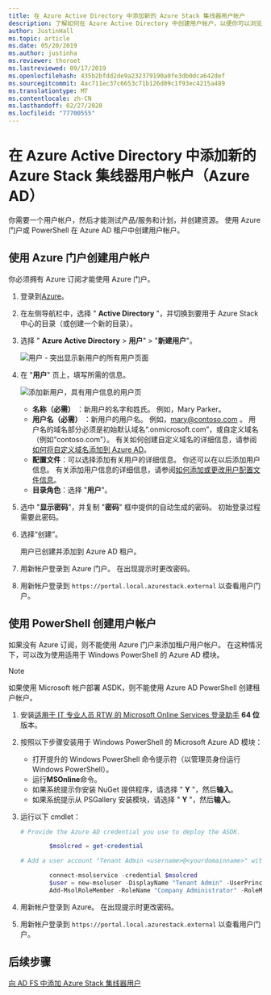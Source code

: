 ```yaml
---
title: 在 Azure Active Directory 中添加新的 Azure Stack 集线器用户帐户
description: 了解如何在 Azure Active Directory 中创建用户帐户，以便你可以浏览用户门户。
author: JustinHall
ms.topic: article
ms.date: 05/20/2019
ms.author: justinha
ms.reviewer: thoroet
ms.lastreviewed: 09/17/2019
ms.openlocfilehash: 435b2bfdd2de9a232379190a0fe3db0dca642def
ms.sourcegitcommit: 4ac711ec37c6653c71b126d09c1f93ec4215a489
ms.translationtype: MT
ms.contentlocale: zh-CN
ms.lasthandoff: 02/27/2020
ms.locfileid: "77700555"
---
```

# <a name="add-a-new-azure-stack-hub-user-account-in-azure-active-directory-azure-ad"></a>在 Azure Active Directory 中添加新的 Azure Stack 集线器用户帐户（Azure AD）

你需要一个用户帐户，然后才能测试产品/服务和计划，并创建资源。 使用 Azure 门户或 PowerShell 在 Azure AD 租户中创建用户帐户。

## <a name="create-user-account-using-the-azure-portal"></a>使用 Azure 门户创建用户帐户

你必须拥有 Azure 订阅才能使用 Azure 门户。

1. 登录到[Azure](https://portal.azure.com)。
2. 在左侧导航栏中，选择 " **Active Directory** "，并切换到要用于 Azure Stack 中心的目录（或创建一个新的目录）。
3. 选择 " **Azure Active Directory** > **用户**" > "**新建用户**"。

    ![用户 - 突出显示新用户的所有用户页面](media/azure-stack-add-new-user-aad/new-user-all-users.png)

4. 在 "**用户**" 页上，填写所需的信息。

    ![添加新用户，具有用户信息的用户页](media/azure-stack-add-new-user-aad/new-user-user.png)

   - **名称（必需）** ：新用户的名字和姓氏。 例如，Mary Parker。
   - **用户名（必需）** ：新用户的用户名。 例如，mary@contoso.com 。
       用户名的域名部分必须是初始默认域名“<yourdomain name>.onmicrosoft.com”，或自定义域名（例如“contoso.com”）。 有关如何创建自定义域名的详细信息，请参阅[如何将自定义域名添加到 Azure AD](/azure/active-directory/fundamentals/add-custom-domain)。
   - **配置文件**：可以选择添加有关用户的详细信息。 你还可以在以后添加用户信息。 有关添加用户信息的详细信息，请参阅[如何添加或更改用户配置文件信息](/azure/active-directory/fundamentals/active-directory-users-profile-azure-portal)。
   - **目录角色**：选择 "**用户**"。

5. 选中 "**显示密码**"，并复制 "**密码**" 框中提供的自动生成的密码。 初始登录过程需要此密码。

6. 选择“创建”。

    用户已创建并添加到 Azure AD 租户。

7. 用新帐户登录到 Azure 门户。 在出现提示时更改密码。
8. 用新帐户登录到 `https://portal.local.azurestack.external` 以查看用户门户。

## <a name="create-a-user-account-using-powershell"></a>使用 PowerShell 创建用户帐户

如果没有 Azure 订阅，则不能使用 Azure 门户来添加租户用户帐户。 在这种情况下，可以改为使用适用于 Windows PowerShell 的 Azure AD 模块。

> [!NOTE]
> 如果使用 Microsoft 帐户部署 ASDK，则不能使用 Azure AD PowerShell 创建租户帐户。

1. 安装[适用于 IT 专业人员 RTW 的 Microsoft Online Services 登录助手](https://go.microsoft.com/fwlink/p/?LinkId=286152) **64 位**版本。

2. 按照以下步骤安装用于 Windows PowerShell 的 Microsoft Azure AD 模块：

    - 打开提升的 Windows PowerShell 命令提示符（以管理员身份运行 Windows PowerShell）。
    - 运行**MSOnline**命令。
    - 如果系统提示你安装 NuGet 提供程序，请选择 " **Y** "，然后**输入**。
    - 如果系统提示从 PSGallery 安装模块，请选择 " **Y** "，然后**输入**。

3. 运行以下 cmdlet：

    ```powershell
    # Provide the Azure AD credential you use to deploy the ASDK.

            $msolcred = get-credential

    # Add a user account "Tenant Admin <username>@<yourdomainname>" with the initial password "<password>".

            connect-msolservice -credential $msolcred
            $user = new-msoluser -DisplayName "Tenant Admin" -UserPrincipalName <username>@<yourdomainname> -Password <password>
            Add-MsolRoleMember -RoleName "Company Administrator" -RoleMemberType User -RoleMemberObjectId $user.ObjectId

    ```

1. 用新帐户登录到 Azure。 在出现提示时更改密码。
2. 用新帐户登录到 `https://portal.local.azurestack.external` 以查看用户门户。

## <a name="next-steps"></a>后续步骤

[向 AD FS 中添加 Azure Stack 集线器用户](azure-stack-add-users-adfs.md)
